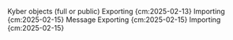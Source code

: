Kyber objects (full or public)
    Exporting {cm:2025-02-13}
    Importing {cm:2025-02-15}
Message
    Exporting {cm:2025-02-15}
    Importing {cm:2025-02-15}